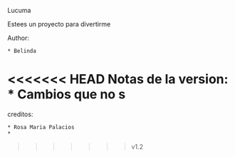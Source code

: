 Lucuma



Estees un proyecto para divertirme

Author:

	* Belinda
<<<<<<< HEAD
Notas de la version:
	* Cambios que no s 
=======

creditos:

	* Rosa Maria Palacios
	*
>>>>>>> v1.2
